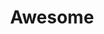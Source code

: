 ---
stars: 5
country: Australia
title: Awesome
description: Great app, assists me to keep in sync with the cycle of life.
---